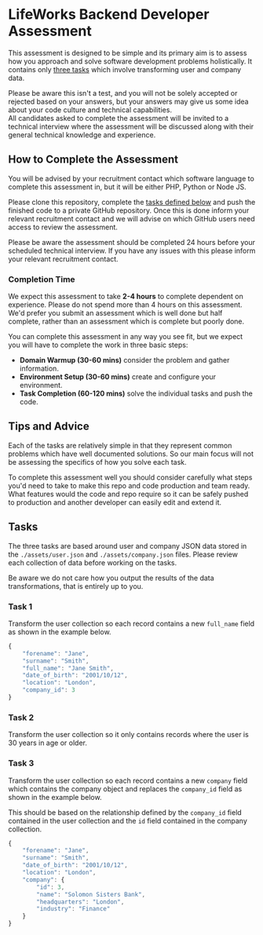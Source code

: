 # LifeWorks Backend Developer Assessment

This assessment is designed to be simple and its primary aim is to assess how you approach and solve software 
development problems holistically. 
It contains only [three tasks](#tasks) which involve transforming user and company data.

Please be aware this isn't a test, and you will not be solely accepted or rejected based on your answers, 
but your answers may give us some idea about your code culture and technical capabilities.  
All candidates asked to complete the assessment will be invited to a technical interview where the assessment 
will be discussed along with their general technical knowledge and experience.

## How to Complete the Assessment

You will be advised by your recruitment contact which software language to complete this assessment in, 
but it will be either PHP, Python or Node JS.

Please clone this repository, complete the [tasks defined below](#tasks) and push the finished code to a private 
GitHub repository. Once this is done inform your relevant recruitment contact and we will advise on which GitHub users 
need access to review the assessment.

Please be aware the assessment should be completed 24 hours before your scheduled technical interview. If you have 
any issues with this please inform your relevant recruitment contact. 

### Completion Time 

We expect this assessment to take **2-4 hours** to complete dependent on experience. Please do not spend more 
than 4 hours on this assessment. We'd prefer you submit an assessment which is well done but half complete, 
rather than an assessment which is complete but poorly done.

You can complete this assessment in any way you see fit, but we expect you will have to complete the work in three 
basic steps:

- **Domain Warmup (30-60 mins)** consider the problem and gather information.
- **Environment Setup (30-60 mins)** create and configure your environment.
- **Task Completion (60-120 mins)** solve the individual tasks and push the code.

## Tips and Advice

Each of the tasks are relatively simple in that they represent common problems which have well documented solutions. 
So our main focus will not be assessing the specifics of how you solve each task.

To complete this assessment well you should consider carefully what steps you'd need to take to make this repo and code 
production and team ready. What features would the code and repo require so it can be safely pushed to production 
and another developer can easily edit and extend it.

## Tasks

The three tasks are based around user and company JSON data stored in the `./assets/user.json` 
and `./assets/company.json` files. Please review each collection of data before working on the tasks.

Be aware we do not care how you output the results of the data transformations, that is entirely up to you.

### Task 1

Transform the user collection so each record contains a new `full_name` field as shown in the example below.

```js
{
    "forename": "Jane",
    "surname": "Smith",
    "full_name": "Jane Smith",
    "date_of_birth": "2001/10/12",
    "location": "London",
    "company_id": 3
}
```

### Task 2

Transform the user collection so it only contains records where the user is 30 years in age or older.

### Task 3

Transform the user collection so each record contains a new `company` field which contains the company object 
and replaces the `company_id` field as shown in the example below.

This should be based on the relationship defined by the `company_id` field contained in the user collection 
and the `id` field contained in the company collection.

```js
{
    "forename": "Jane",
    "surname": "Smith",
    "date_of_birth": "2001/10/12",
    "location": "London",
    "company": {
        "id": 3,
        "name": "Solomon Sisters Bank",
        "headquarters": "London",
        "industry": "Finance"
    }
}
```
